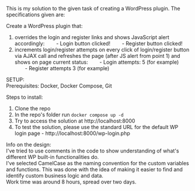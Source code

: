 This is my solution to the given task of creating a WordPress plugin. The specifications given are:

Create a WordPress plugin that:
1. overrides the login and register links and shows JavaScript alert accordingly: 
  - Login button clicked!
  - Register button clicked!
2. increments login/register attempts on every click of login/register button via AJAX call and refreshes the page (after JS alert from point 1) and shows on page current status:
  - Login attempts: 5 (for example)
  - Register attempts 3 (for example)

SETUP:  
Prerequisites: Docker, Docker Compose, Git  
 
Steps to install:  
1. Clone the repo
2. In the repo's folder run `docker compose up -d`
3. Try to access the solution at http://localhost:8000
4. To test the solution, please use the standard URL for the default WP login page - http://localhost:8000/wp-login.php

Info on the design:  
I've tried to use comments in the code to show understanding of what's different WP built-in functionalities do.  
I've selected CamelCase as the naming convention for the custom variables and functions. This was done with the idea of making it easier to find and identify custom business logic and data.  
Work time was around 8 hours, spread over two days.


